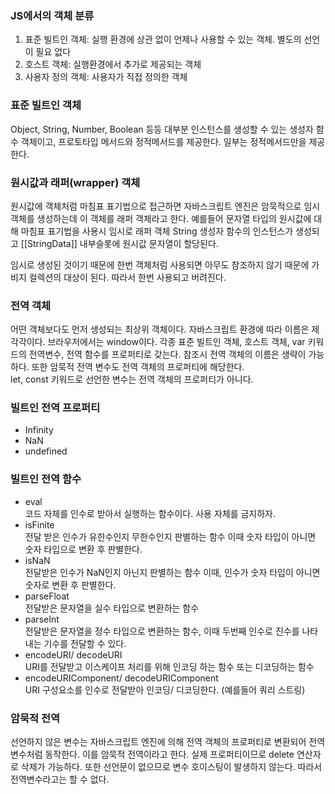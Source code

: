 ### JS에서의 객체 분류
1. 표준 빌트인 객체: 실행 환경에 상관 없이 언제나 사용할 수 있는 객체. 별도의 선언이 필요 없다
2. 호스트 객체: 실행환경에서 추가로 제공되는 객체
3. 사용자 정의 객체: 사용자가 직접 정의한 객체

### 표준 빌트인 객체
Object, String, Number, Boolean 등등 대부분 인스턴스를 생성할 수 있는 생성자 함수 객체이고, 프로토타입 메서드와 정적메서드를 제공한다. 일부는 정적메서드만을 제공한다.

### 원시값과 래퍼(wrapper) 객체
원시값에 객체처럼 마침표 표기법으로 접근하면 자바스크립트 엔진은 암묵적으로 임시 객체를 생성하는데 이 객체를 래퍼 객체라고 한다. 예를들어 문자열 타입의 원시값에 대해
마침표 표기법을 사용시 임시로 래퍼 객체 String 생성자 함수의 인스턴스가 생성되고 [[StringData]] 내부슬롯에 원시값 문자열이 할당된다.<br>

임시로 생성된 것이기 때문에 한번 객체처럼 사용되면 아무도 참조하지 않기 때문에 가비지 컬렉션의 대상이 된다. 따라서 한번 사용되고 버려진다.

### 전역 객체
어떤 객체보다도 먼저 생성되는 최상위 객체이다. 자바스크립트 환경에 따라 이름은 제각각이다. 브라우저에서는 window이다. 각종 표준 빌트인 객체, 호스트 객체, var 키워드의 전역변수,
전역 함수를 프로퍼티로 갖는다. 참조시 전역 객체의 이름은 생략이 가능하다. 또한 암묵적 전역 변수도 전역 객체의 프로퍼티에 해당한다.<br>
let, const 키워드로 선언한 변수는 전역 객체의 프로퍼티가 아니다.

### 빌트인 전역 프로퍼티
+ Infinity
+ NaN
+ undefined

### 빌트인 전역 함수
+ eval <br>
코드 자체를 인수로 받아서 실행하는 함수이다. 사용 자체를 금지하자.
+ isFinite <br>
전달 받은 인수가 유한수인지 무한수인지 판별하는 함수 이때 숫자 타입이 아니면 숫자 타입으로 변환 후 판별한다.
+ isNaN <br>
전달받은 인수가 NaN인지 아닌지 판별하는 함수 이때, 인수가 숫자 타입이 아니면 숫자로 변환 후 판별한다.
+ parseFloat <br>
전달받은 문자열을 실수 타입으로 변환하는 함수
+ parseInt <br>
전달받은 문자열을 정수 타입으로 변환하는 함수, 이때 두번째 인수로 진수를 나타내는 기수를 전달할 수 있다.
+ encodeURI/ decodeURI <br>
URI를 전달받고 이스케이프 처리를 위해 인코딩 하는 함수 또는 디코딩하는 함수
+ encodeURIComponent/ decodeURIComponent <br>
URI 구성요소를 인수로 전달받아 인코딩/ 디코딩한다. (예를들어 쿼리 스트링)

### 암묵적 전역
선언하지 않은 변수는 자바스크립트 엔진에 의해 전역 객체의 프로퍼티로 변환되어 전역 변수처럼 동작한다. 이를 암묵적 전역이라고 한다. 실제 프로퍼티이므로 delete 연산자로
삭제가 가능하다. 또한 선언문이 없으므로 변수 호이스팅이 발생하지 않는다. 따라서 전역변수라고는 할 수 없다.
